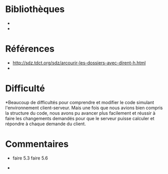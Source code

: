# Bibliothèques
* 
*

# Références
* http://sdz.tdct.org/sdz/arcourir-les-dossiers-avec-dirent-h.html
*

# Difficulté
*Beaucoup de difficultés pour comprendre et modifier le code simulant l'environnement client-serveur. Mais une fois que nous avions bien compris la structure du code, nous avons pu avancer plus facilement et réussir à faire les changements demandés pour que le serveur puisse calculer et répondre à chaque demande du client.


# Commentaires
* faire 5.3
faire 5.6

* 

